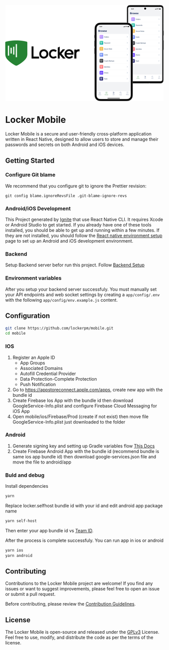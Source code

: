![Locker Password Manager](https://raw.githubusercontent.com/lockerpm/.github/main/images/locker4.png)

# Locker Mobile

Locker Mobile is a secure and user-friendly cross-platform application written in React Native, designed to allow users to store and manage their passwords and secrets on both Android and iOS devices.

## Getting Started

### Configure Git blame

We recommend that you configure git to ignore the Prettier revision:

```
git config blame.ignoreRevsFile .git-blame-ignore-revs

```

### Android/iOS Development

This Project generated by [Ignite](https://reactnative.dev/docs/0.71/environment-setup) that use React Native CLI. It requires Xcode or Android Studio to get started. If you already have one of these tools installed, you should be able to get up and running within a few minutes. If they are not installed, you should follow the  [React native environment setup](https://reactnative.dev/docs/0.71/environment-setup) page to set up an Android and iOS development environment.

### Backend

Setup Backend server befor run this project. Follow [Backend Setup](https://github.com/lockerpm/api)

### Environment variables

After you setup your backend server successfuly. You must manually set your API endpoints and web socket settings by creating a `app/config/.env` with the following `app/config/env.example.js` content. 


## Configuration

```sh
git clone https://github.com/lockerpm/mobile.git
cd mobile
```

### IOS

1.  Register an Apple ID 
    * App Groups
    * Associated Domains
    * Autofill Credential Provider
    * Data Protection-Complete Protection
    * Push Notification
2. Go to https://appstoreconnect.apple.com/apps, create new app with the bundle id 
3. Create Firebase Ios App with the bundle id then download GoogleService-Info.plist and configure Firebase Cloud Messaging for iOS App 
4. Open mobile/ios/Firebase/Prod (create if not exist) then move file  GoogleService-Info.plist just downloaded to the folder

### Android

1. Generate signing key and setting up Gradle variables flow [This Docs](https://reactnative.dev/docs/signed-apk-android) 
2. Create Firebase Android App with the bundle id (recommend bundle is same ios app bundle id) then download google-services.json file and move the file to android/app

### Buld and debug

Install dependencies

```sh
yarn
```

Replace locker.selfhost bundle id with your id and edit android app package name

```sh
yarn self-host
```

Then enter your app bundle id vs [Team ID](https://developer.apple.com/account#MembershipDetailsCard). 

After the process is complete successfuly. You can run app in ios or android 

```sh
yarn ios
yarn android
```


## Contributing
Contributions to the Locker Mobile project are welcome! If you find any issues or want to suggest improvements, please feel free to open an issue or submit a pull request.

Before contributing, please review the [Contribution Guidelines](https://github.com/lockerpm/.github/blob/main/CONTRIBUTING.md).

## License
The Locker Mobile is open-source and released under the [GPLv3](./LICENSE) License. Feel free to use, modify, and distribute the code as per the terms of the license.
